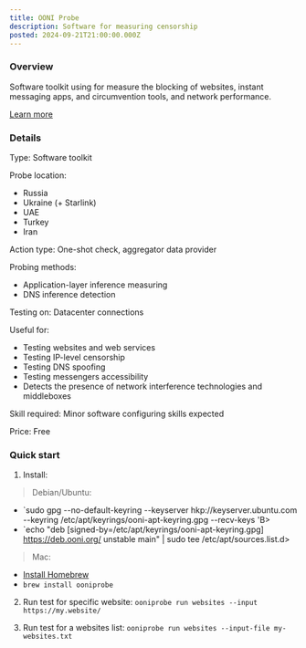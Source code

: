 ```yaml
---
title: OONI Probe
description: Software for measuring censorship
posted: 2024-09-21T21:00:00.000Z
---
```

### Overview  
Software toolkit using for measure the blocking of websites, instant messaging apps, and circumvention tools, and network performance.

[Learn more](https://ooni.org/support/ooni-probe-cli#get-started)

### Details
Type: Software toolkit

Probe location:
>
 - Russia
 - Ukraine (+ Starlink)
 - UAE
 - Turkey
 - Iran

Action type:  One-shot check, aggregator data provider

Probing methods:
>
- Application-layer inference measuring
- DNS inference detection

Testing on: Datacenter connections

Useful for:
>
 - Testing websites and web services
 - Testing IP-level censorship
 - Testing DNS spoofing
 - Testing messengers accessibility
 - Detects the presence of network interference technologies and middleboxes

Skill required: Minor software configuring skills expected

Price: Free

### Quick start
1. Install:
> Debian/Ubuntu:

- `sudo gpg --no-default-keyring --keyserver hkp://keyserver.ubuntu.com --keyring /etc/apt/keyrings/ooni-apt-keyring.gpg --recv-keys 'B>
- `echo "deb [signed-by=/etc/apt/keyrings/ooni-apt-keyring.gpg] https://deb.ooni.org/ unstable main" | sudo tee /etc/apt/sources.list.d>

> Mac:

- [Install Homebrew](https://brew.sh)
- `brew install ooniprobe`


2. Run test for specific website:
`ooniprobe run websites --input https://my.website/`

3. Run test for a websites list:
`ooniprobe run websites --input-file my-websites.txt`
